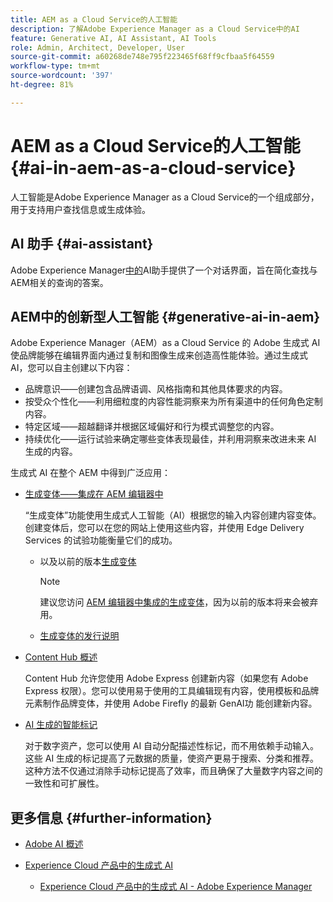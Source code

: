 ```yaml
---
title: AEM as a Cloud Service的人工智能
description: 了解Adobe Experience Manager as a Cloud Service中的AI
feature: Generative AI, AI Assistant, AI Tools
role: Admin, Architect, Developer, User
source-git-commit: a60268de748e795f223465f68ff9cfbaa5f64559
workflow-type: tm+mt
source-wordcount: '397'
ht-degree: 81%

---
```



# AEM as a Cloud Service的人工智能 {#ai-in-aem-as-a-cloud-service}

人工智能是Adobe Experience Manager as a Cloud Service的一个组成部分，用于支持用户查找信息或生成体验。

## AI 助手 {#ai-assistant}

Adobe Experience Manager[中的](/help/implementing/cloud-manager/ai-assistant-in-aem.md)AI助手提供了一个对话界面，旨在简化查找与AEM相关的查询的答案。

## AEM中的创新型人工智能 {#generative-ai-in-aem}

Adobe Experience Manager（AEM）as a Cloud Service 的 Adobe 生成式 AI 使品牌能够在编辑界面内通过复制和图像生成来创造高性能体验。通过生成式 AI，您可以自主创建以下内容：

* 品牌意识——创建包含品牌语调、风格指南和其他具体要求的内容。
* 按受众个性化——利用细粒度的内容性能洞察来为所有渠道中的任何角色定制内容。
* 特定区域——超越翻译并根据区域偏好和行为模式调整您的内容。
* 持续优化——运行试验来确定哪些变体表现最佳，并利用洞察来改进未来 AI 生成的内容。

生成式 AI 在整个 AEM 中得到广泛应用：

* [生成变体——集成在 AEM 编辑器中](/help/generative-ai/generate-variations-integrated-editor.md)

  “生成变体”功能使用生成式人工智能（AI）根据您的输入内容创建内容变体。创建变体后，您可以在您的网站上使用这些内容，并使用 Edge Delivery Services 的试验功能衡量它们的成功。

   * 以及以前的版本[生成变体](/help/generative-ai/generate-variations.md)

     >[!NOTE]
     >
     >建议您访问 [AEM 编辑器中集成的生成变体](/help/generative-ai/generate-variations-integrated-editor.md)，因为以前的版本将来会被弃用。

   * [生成变体的发行说明](/help/generative-ai/release-notes-generate-variations.md)

* [Content Hub 概述](/help/assets/product-overview.md)

  Content Hub 允许您使用 Adobe Express 创建新内容（如果您有 Adobe Express 权限）。您可以使用易于使用的工具编辑现有内容，使用模板和品牌元素制作品牌变体，并使用 Adobe Firefly 的最新 GenAI功 能创建新内容。

* [AI 生成的智能标记](/help/assets/metadata-assets-view.md#ai-smart-tags)

  对于数字资产，您可以使用 AI 自动分配描述性标记，而不用依赖手动输入。这些 AI 生成的标记提高了元数据的质量，使资产更易于搜索、分类和推荐。这种方法不仅通过消除手动标记提高了效率，而且确保了大量数字内容之间的一致性和可扩展性。

<!-- 
  * [AI Assistant in Adobe Experience Manager](/help/implementing/cloud-manager/aem-ai-assistant.md)
-->

## 更多信息 {#further-information}

* [Adobe AI 概述](https://www.adobe.com/cn/ai/overview.html)

* [Experience Cloud 产品中的生成式 AI](https://experienceleague.adobe.com/zh-hans/docs/core-services/interface/features/generative-ai)

   * [Experience Cloud 产品中的生成式 AI - Adobe Experience Manager](https://experienceleague.adobe.com/zh-hans/docs/core-services/interface/features/generative-ai#aem)